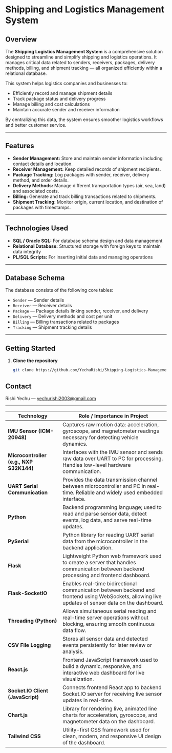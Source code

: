 # Shipping  and Logistics Management System

## Overview

The **Shipping Logistics Management System** is a comprehensive solution designed to streamline and simplify shipping and logistics operations. It manages critical data related to senders, receivers, packages, delivery methods, billing, and shipment tracking — all organized efficiently within a relational database.

This system helps logistics companies and businesses to:

- Efficiently record and manage shipment details
- Track package status and delivery progress
- Manage billing and cost calculations
- Maintain accurate sender and receiver information

By centralizing this data, the system ensures smoother logistics workflows and better customer service.

---

## Features

- **Sender Management:** Store and maintain sender information including contact details and location.
- **Receiver Management:** Keep detailed records of shipment recipients.
- **Package Tracking:** Log packages with sender, receiver, delivery method, and order details.
- **Delivery Methods:** Manage different transportation types (air, sea, land) and associated costs.
- **Billing:** Generate and track billing transactions related to shipments.
- **Shipment Tracking:** Monitor origin, current location, and destination of packages with timestamps.

---

## Technologies Used

- **SQL / Oracle SQL:** For database schema design and data management
- **Relational Database:** Structured storage with foreign keys to maintain data integrity
- **PL/SQL Scripts:** For inserting initial data and managing operations

---

## Database Schema

The database consists of the following core tables:

- `Sender` — Sender details
- `Receiver` — Receiver details
- `Package` — Package details linking sender, receiver, and delivery
- `Delivery` — Delivery methods and cost per unit
- `Billing` — Billing transactions related to packages
- `Tracking` — Shipment tracking details

---

## Getting Started

1. **Clone the repository**

   ```bash
   git clone https://github.com/YechuRishi/Shipping-Logistics-Management-System.git

 ## Contact
 Rishi Yechu — yechurishi2003@gmail.com




_______________________________________________________________________________________________________________________________________________________________________________________________

| Technology                              | Role / Importance in Project                                                                                                                        |
| --------------------------------------- | --------------------------------------------------------------------------------------------------------------------------------------------------- |
| **IMU Sensor (ICM-20948)**              | Captures raw motion data: acceleration, gyroscope, and magnetometer readings necessary for detecting vehicle dynamics.                              |
| **Microcontroller (e.g., NXP S32K144)** | Interfaces with the IMU sensor and sends raw data over UART to PC for processing. Handles low-level hardware communication.                         |
| **UART Serial Communication**           | Provides the data transmission channel between microcontroller and PC in real-time. Reliable and widely used embedded interface.                    |
| **Python**                              | Backend programming language; used to read and parse sensor data, detect events, log data, and serve real-time updates.                             |
| **PySerial**                            | Python library for reading UART serial data from the microcontroller in the backend application.                                                    |
| **Flask**                               | Lightweight Python web framework used to create a server that handles communication between backend processing and frontend dashboard.              |
| **Flask-SocketIO**                      | Enables real-time bidirectional communication between backend and frontend using WebSockets, allowing live updates of sensor data on the dashboard. |
| **Threading (Python)**                  | Allows simultaneous serial reading and real-time server operations without blocking, ensuring smooth continuous data flow.                          |
| **CSV File Logging**                    | Stores all sensor data and detected events persistently for later review or analysis.                                                               |
| **React.js**                            | Frontend JavaScript framework used to build a dynamic, responsive, and interactive web dashboard for live visualization.                            |
| **Socket.IO Client (JavaScript)**       | Connects frontend React app to backend Socket.IO server for receiving live sensor updates in real-time.                                             |
| **Chart.js**                            | Library for rendering live, animated line charts for acceleration, gyroscope, and magnetometer data on the dashboard.                               |
| **Tailwind CSS**                        | Utility-first CSS framework used for clean, modern, and responsive UI design of the dashboard.                                                      |

